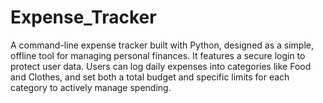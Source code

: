 # Expense_Tracker
A command-line expense tracker built with Python, designed as a simple, offline tool for managing personal finances. It features a secure login to protect user data. Users can log daily expenses into categories like Food and Clothes, and set both a total budget and specific limits for each category to actively manage spending.
